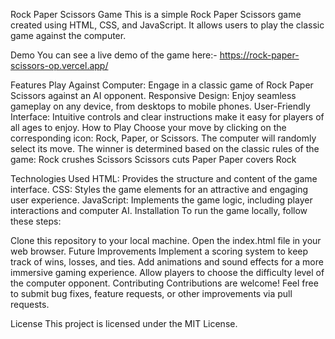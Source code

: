 Rock Paper Scissors Game
This is a simple Rock Paper Scissors game created using HTML, CSS, and JavaScript. It allows users to play the classic game against the computer.

Demo
You can see a live demo of the game here:- https://rock-paper-scissors-op.vercel.app/

Features
Play Against Computer: Engage in a classic game of Rock Paper Scissors against an AI opponent.
Responsive Design: Enjoy seamless gameplay on any device, from desktops to mobile phones.
User-Friendly Interface: Intuitive controls and clear instructions make it easy for players of all ages to enjoy.
How to Play
Choose your move by clicking on the corresponding icon: Rock, Paper, or Scissors.
The computer will randomly select its move.
The winner is determined based on the classic rules of the game:
Rock crushes Scissors
Scissors cuts Paper
Paper covers Rock

Technologies Used
HTML: Provides the structure and content of the game interface.
CSS: Styles the game elements for an attractive and engaging user experience.
JavaScript: Implements the game logic, including player interactions and computer AI.
Installation
To run the game locally, follow these steps:

Clone this repository to your local machine.
Open the index.html file in your web browser.
Future Improvements
Implement a scoring system to keep track of wins, losses, and ties.
Add animations and sound effects for a more immersive gaming experience.
Allow players to choose the difficulty level of the computer opponent.
Contributing
Contributions are welcome! Feel free to submit bug fixes, feature requests, or other improvements via pull requests.

License
This project is licensed under the MIT License.
